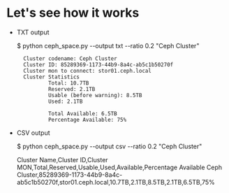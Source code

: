 Let's see how it works
=======

* TXT output


	$ python ceph_space.py --output txt --ratio 0.2 "Ceph Cluster"
	
	 	Cluster codename: Ceph Cluster
	 	Cluster ID: 85289369-1173-44b9-8a4c-ab5c1b50270f
	 	Cluster mon to connect: stor01.ceph.local
	 	Cluster Statistics
	 		 	Total: 10.7TB
	 		 	Reserved: 2.1TB
	 		 	Usable (before warning): 8.5TB
	 		 	Used: 2.1TB
	 		 	
	 		 	Total Available: 6.5TB
	 		 	Percentage Available: 75%


* CSV output

	$ python ceph_space.py --output csv --ratio 0.2 "Ceph Cluster"
	
	 Cluster Name,Cluster ID,Cluster MON,Total,Reserved,Usable,Used,Available,Percentage Available
	 Ceph Cluster,85289369-1173-44b9-8a4c-ab5c1b50270f,stor01.ceph.local,10.7TB,2.1TB,8.5TB,2.1TB,6.5TB,75%
